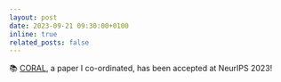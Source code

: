 ```yaml
---
layout: post
date: 2023-09-21 09:30:00+0100
inline: true
related_posts: false
---
```


📚 [CORAL](https://arxiv.org/abs/2306.07266), a paper I co-ordinated, has been accepted at NeurIPS 2023!
